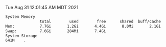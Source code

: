 Tue Aug 31 12:01:45 AM MDT 2021
```bash
System Memory
               total        used        free      shared  buff/cache   available
Mem:           7.7Gi       1.2Gi       4.4Gi       8.0Mi       2.1Gi       6.1Gi
Swap:          7.6Gi       284Mi       7.4Gi
System Storage
641M	.
```
```bash
